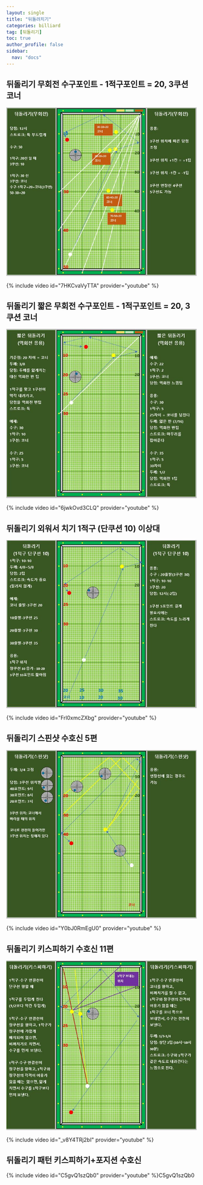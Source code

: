 ```yaml
---
layout: single
title: "뒤돌려치기"
categories: billiard
tag: [뒤돌리기]
toc: true
author_profile: false
sidebar:
  nav: "docs"
---
```


## 뒤돌리기 무회전 수구포인트 - 1적구포인트 = 20, 3쿠션 코너

[![뒤돌리기 무회전 낭인](/images/%EB%92%A4%EB%8F%8C%EB%A6%AC%EA%B8%B0%20%EB%AC%B4%ED%9A%8C%EC%A0%84%20%EB%82%AD%EC%9D%B8.png)](/images/%EB%92%A4%EB%8F%8C%EB%A6%AC%EA%B8%B0%20%EB%AC%B4%ED%9A%8C%EC%A0%84%20%EB%82%AD%EC%9D%B8.png)

{% include video id="7HKCvaVyTTA" provider="youtube" %}

## 뒤돌리기 짧은 무회전 수구포인트 - 1적구포인트 = 20, 3쿠션 코너

[![뒤돌리기 짧은 역회전 낭인](/images/%EB%92%A4%EB%8F%8C%EB%A6%AC%EA%B8%B0%20%EC%A7%A7%EC%9D%80%20%EC%97%AD%ED%9A%8C%EC%A0%84%20%EB%82%AD%EC%9D%B8.png)](/images/%EB%92%A4%EB%8F%8C%EB%A6%AC%EA%B8%B0%20%EC%A7%A7%EC%9D%80%20%EC%97%AD%ED%9A%8C%EC%A0%84%20%EB%82%AD%EC%9D%B8.png)

{% include video id="6jwkOvd3CLQ" provider="youtube" %}

## 뒤돌리기 외워서 치기 1적구 (단쿠션 10) 이상대 

[![뒤돌리기 외워서 치기 이상대](/images/%EB%92%A4%EB%8F%8C%EB%A6%AC%EA%B8%B0%201%EC%A0%81%EA%B5%AC%2010%20%EC%96%91%EB%B9%B5.png)](/images/%EB%92%A4%EB%8F%8C%EB%A6%AC%EA%B8%B0%201%EC%A0%81%EA%B5%AC%2010%20%EC%96%91%EB%B9%B5.png)

{% include video id="Frl0xmcZXbg" provider="youtube" %}

## 뒤돌리기 스핀샷 수호신 5편

[![뒤돌리기 스핀샷 수호신](/images/%EB%92%A4%EB%8F%8C%EB%A6%AC%EA%B8%B0%20%EC%8A%A4%ED%95%80%EC%83%B7%20%EC%88%98%ED%98%B8%EC%8B%A0.png)](/images/%EB%92%A4%EB%8F%8C%EB%A6%AC%EA%B8%B0%20%EC%8A%A4%ED%95%80%EC%83%B7%20%EC%88%98%ED%98%B8%EC%8B%A0.png)

{% include video id="Y0bJ0RmEgU0" provider="youtube" %}

## 뒤돌리기 키스피하기 수호신 11편

[![뒤돌리기 키스피하기 수호신](/images/%EB%92%A4%EB%8F%8C%EB%A6%AC%EA%B8%B0%20%ED%82%A4%EC%8A%A4%ED%94%BC%ED%95%98%EA%B8%B0%20%EC%88%98%ED%98%B8%EC%8B%A0.png)](/images/%EB%92%A4%EB%8F%8C%EB%A6%AC%EA%B8%B0%20%ED%82%A4%EC%8A%A4%ED%94%BC%ED%95%98%EA%B8%B0%20%EC%88%98%ED%98%B8%EC%8B%A0.png)

{% include video id="_v8Y4TRj2bI" provider="youtube" %}

## 뒤돌리기 패턴 키스피하기+포지션 수호신

{% include video id="C5gvQ1szQb0" provider="youtube" %}C5gvQ1szQb0
